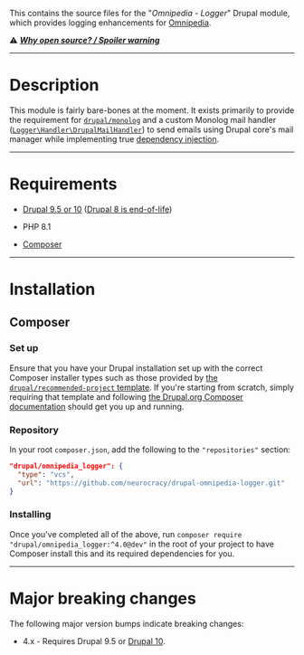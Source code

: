 This contains the source files for the "*Omnipedia - Logger*" Drupal module,
which provides logging enhancements for [Omnipedia](https://omnipedia.app/).

⚠️ ***[Why open source? / Spoiler warning](https://omnipedia.app/open-source)***

----

# Description

This module is fairly bare-bones at the moment. It exists primarily to provide
the requirement for [`drupal/monolog`](https://www.drupal.org/project/monolog)
and a custom Monolog mail handler
([`Logger\Handler\DrupalMailHandler`](src/Logger/Handler/DrupalMailHandler.php))
to send emails using Drupal core's mail manager while implementing true
[dependency
injection](https://www.drupal.org/docs/drupal-apis/services-and-dependency-injection/services-and-dependency-injection-in-drupal-8).

----

# Requirements

* [Drupal 9.5 or 10](https://www.drupal.org/download) ([Drupal 8 is end-of-life](https://www.drupal.org/psa-2021-11-30))

* PHP 8.1

* [Composer](https://getcomposer.org/)

----

# Installation

## Composer

### Set up

Ensure that you have your Drupal installation set up with the correct Composer
installer types such as those provided by [the `drupal/recommended-project`
template](https://www.drupal.org/docs/develop/using-composer/starting-a-site-using-drupal-composer-project-templates#s-drupalrecommended-project).
If you're starting from scratch, simply requiring that template and following
[the Drupal.org Composer
documentation](https://www.drupal.org/docs/develop/using-composer/starting-a-site-using-drupal-composer-project-templates)
should get you up and running.

### Repository

In your root `composer.json`, add the following to the `"repositories"` section:

```json
"drupal/omnipedia_logger": {
  "type": "vcs",
  "url": "https://github.com/neurocracy/drupal-omnipedia-logger.git"
}
```

### Installing

Once you've completed all of the above, run `composer require
"drupal/omnipedia_logger:^4.0@dev"` in the root of your project to have
Composer install this and its required dependencies for you.

----

# Major breaking changes

The following major version bumps indicate breaking changes:

* 4.x - Requires Drupal 9.5 or [Drupal 10](https://www.drupal.org/project/drupal/releases/10.0.0).

